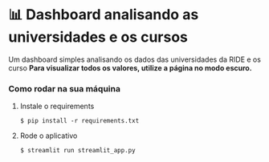 # :bar_chart: Dashboard analisando as universidades e os cursos

Um dashboard simples analisando os dados das universidades da RIDE e os curso
**Para visualizar todos os valores, utilize a página no modo escuro.**

### Como rodar na sua máquina

1. Instale o requirements

   ```
   $ pip install -r requirements.txt
   ```

2. Rode o aplicativo

   ```
   $ streamlit run streamlit_app.py
   ```
